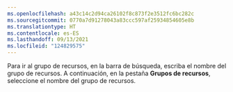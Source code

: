 ```yaml
---
ms.openlocfilehash: a43c14c2d94ca26102f8c873f2e3512fc6bc282c
ms.sourcegitcommit: 0770a7d91278043a83ccc597af25934854605e8b
ms.translationtype: HT
ms.contentlocale: es-ES
ms.lasthandoff: 09/13/2021
ms.locfileid: "124829575"
---
```

Para ir al grupo de recursos, en la barra de búsqueda, escriba el nombre del grupo de recursos. A continuación, en la pestaña **Grupos de recursos**, seleccione el nombre del grupo de recursos.

